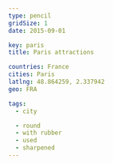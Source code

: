 ```yaml
---
type: pencil
gridSize: 1
date: 2015-09-01

key: paris
title: Paris attractions

countries: France
cities: Paris
latlng: 48.864259, 2.337942
geo: FRA

tags:
  - city

  - round
  - with rubber
  - used
  - sharpened
---
```

